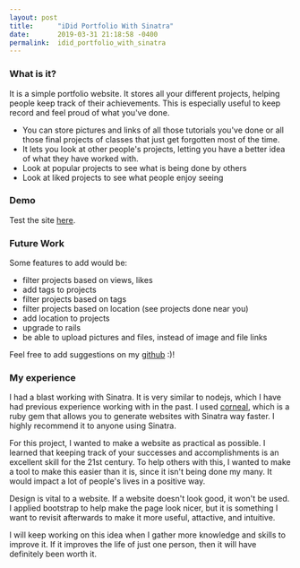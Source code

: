 ```yaml
---
layout: post
title:      "iDid Portfolio With Sinatra"
date:       2019-03-31 21:18:58 -0400
permalink:  idid_portfolio_with_sinatra
---
```



### What is it?

It is a simple portfolio website. It stores all your different projects, helping people keep track of their achievements. This is especially useful to keep record and feel proud of what you've done. 

* You can store pictures and links of all those tutorials you've done or all those final projects of classes that just get forgotten most of the time. 
* It lets you look at other people's projects, letting you have a better idea of what they have worked with.  
* Look at popular projects to see what is being done by others 
* Look at liked projects to see what people enjoy seeing

### Demo

Test the site [here](https://ididportfolio.herokuapp.com).


### Future Work

Some features to add would be: 
* filter projects based on views, likes
* add tags to projects
* filter projects based on tags
* filter projects based on location (see projects done near you)
* add location to projects 
* upgrade to rails 
* be able to upload pictures and files, instead of image and file links

Feel free to add suggestions on my [github](https://github.com/kyoung90/iDidPortfolio) :)!

### My experience 

I had a blast working with Sinatra. It is very similar to nodejs, which I have had previous experience working with in the past. I used [corneal](https://github.com/thebrianemory/corneal), which is a ruby gem that allows you to generate websites with Sinatra way faster. I highly recommend it to anyone using Sinatra. 

For this project, I wanted to make a website as practical as possible. I learned that keeping track of your successes and accomplishments is an excellent skill for the 21st century. To help others with this, I wanted to make a tool to make this easier than it is, since it isn't being done my many. It would impact a lot of people's lives in a positive way. 

Design is vital to a website. If a website doesn't look good, it won't be used. I applied bootstrap to help make the page look nicer, but it is something I want to revisit afterwards to make it more useful, attactive, and intuitive. 

I will keep working on this idea when I gather more knowledge and skills to improve it. If it improves the life of just one person, then it will have definitely been worth it.


